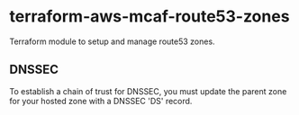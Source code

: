 # terraform-aws-mcaf-route53-zones
Terraform module to setup and manage route53 zones.

## DNSSEC
To establish a chain of trust for DNSSEC, you must update the parent zone for your hosted zone with a DNSSEC 'DS' record.
